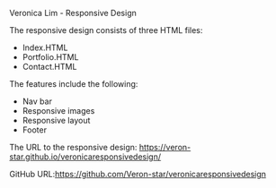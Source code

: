 Veronica Lim - Responsive Design

The responsive design consists of three HTML files:
- Index.HTML
- Portfolio.HTML
- Contact.HTML

The features include the following:
- Nav bar
- Responsive images
- Responsive layout 
- Footer

The URL to the responsive design:
https://veron-star.github.io/veronicaresponsivedesign/


GitHub URL:https://github.com/Veron-star/veronicaresponsivedesign
